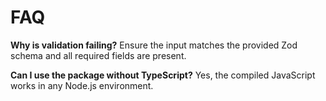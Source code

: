 # FAQ

**Why is validation failing?**
Ensure the input matches the provided Zod schema and all required fields are present.

**Can I use the package without TypeScript?**
Yes, the compiled JavaScript works in any Node.js environment.
